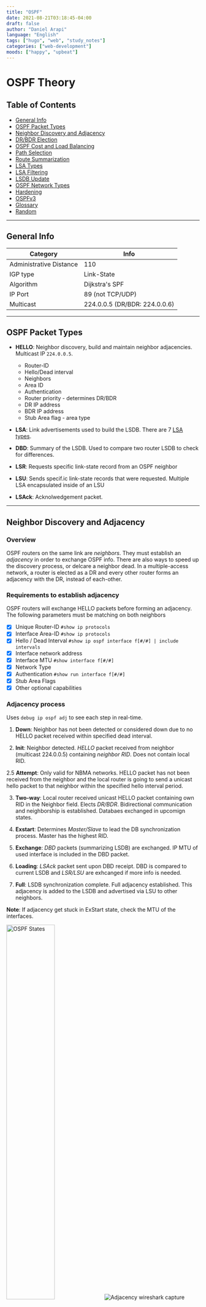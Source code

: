 ```yaml
---
title: "OSPF"
date: 2021-08-21T03:18:45-04:00
draft: false
author: "Daniel Arapi"
language: "English"
tags: ["hugo", "web", "study_notes"]
categories: ["web-development"]
moods: ["happy", "upbeat"]
---
```



<a id="topofpage"></a>
# OSPF Theory

## Table of Contents

- [General Info](#general-info)
- [OSPF Packet Types](#ospf-packet-types)
- [Neighbor Discovery and Adjacency](#neighbor-discovery-and-adjacency)
- [DR/BDR Election](#drbdr-election)
- [OSPF Cost and Load Balancing](#ospf-cost-and-load-balancing)
- [Path Selection](#path-selection)
- [Route Summarization](#route-summarization)
- [LSA Types](#lsa-types)
- [LSA Filtering](#lsa-filtering)
- [LSDB Update](#lsdb-update)
- [OSPF Network Types](#ospf-network-types)
- [Hardening](#ospf-hardening)
- [OSPFv3](#ospfv3)
- [Glossary](#glossary)
- [Random](#random)

---

## General Info

Category | Info
---|---
Administrative Distance | 110
IGP type | Link-State
Algorithm | Dijkstra's SPF
IP Port | 89 (not TCP/UDP)
Multicast | 224.0.0.5 (DR/BDR: 224.0.0.6)

---

## OSPF Packet Types

- **HELLO**: Neighbor discovery, build and maintain neighbor adjacencies. Multicast IP `224.0.0.5`.
  - Router-ID
  - Hello/Dead interval
  - Neighbors
  - Area ID
  - Authentication
  - Router priority - determines DR/BDR
  - DR IP address
  - BDR IP address
  - Stub Area flag - area type

- **LSA**: Link advertisements used to build the LSDB. There are 7 [LSA types](#lsa-types).
- **DBD**: Summary of the LSDB. Used to compare two router LSDB to check for differences.
- **LSR**: Requests specific link-state record from an OSPF neighbor
- **LSU**: Sends specif.ic link-state records that were requested. Multiple LSA encapsulated inside of an LSU
- **LSAck**: Acknolwedgement packet.

---

## Neighbor Discovery and Adjacency

### Overview

OSPF routers on the same link are *neighbors*. They must establish an *adjacency* in order to exchange OSPF info. There are also ways to speed up the discovery process, or delcare a neighbor dead. In a multiple-access network, a router is elected as a DR and every other router forms an adjacency with the DR, instead of each-other.

### Requirements to establish adjacency

OSPF routers will exchange HELLO packets before forming an adjacency.
The following parameters must be matching on both neighbors
- [x] Unique Router-ID `#show ip protocols`
- [x] Interface Area-ID `#show ip protocols`
- [x] Hello / Dead Interval `#show ip ospf interface f[#/#] | include intervals`
- [x] Interface network address
- [x] Interface MTU `#show interface f[#/#]`
- [x] Network Type
- [x] Authentication `#show run interface f[#/#]`
- [x] Stub Area Flags
- [x] Other optional capabilities

### Adjacency process

Uses `debug ip ospf adj` to see each step in real-time.
1. **Down**:
Neighbor has not been detected or considered down due to no HELLO packet received within specified dead interval.

2. **Init**:
Neighbor detected. *HELLO* packet received from neighbor (multicast 224.0.0.5) containing *neighbor RID*. Does not contain local RID.

2.5 **Attempt**:
Only valid for NBMA networks.  HELLO packet has not been received from the neighbor and the local router is going to send a unicast hello packet to that neighbor within the specified hello interval period.

3. **Two-way**:
Local router received unicast HELLO packet containing own RID in the Neighbor field. Elects *DR/BDR*. Bidirectional communication and neighborship is established. Databaes exchanged in upcomign states.

4. **Exstart**:
Determines *Master/Slave* to lead the DB synchronization process. Master has the highest RID.

5. **Exchange**:
*DBD* packets (summarizing LSDB) are exchanged. IP MTU of used interface is included in the DBD packet.

6. **Loading**:
*LSAck* packet sent upon DBD receipt. DBD is compared to current LSDB and *LSR/LSU* are exhcanged if more info is needed.

7. **Full**: LSDB synchronization complete. Full adjacency established. This adjacency is added to the LSDB and advertised via LSU to other neighbors.

**Note**:
If adjacency get stuck in ExStart state, check the MTU of the interfaces.

<img src="https://github.com/darapi/StudyNotes/blob/master/images/ospf_states.png" alt="OSPF States" width="50%" height="50%">
<img src="https://github.com/darapi/StudyNotes/blob/master/images/OSPF_Adjacency_Wireshark.png" alt="Adjacency wireshark capture">


### Neighbor Down
The Hello/Dead intervals can be reduced to identify a neighbor or declare a neighbor dead, more quickly. The interface commands to adjust the intervals are `ip ospf hello-interval [#]` and `ip ospf dead-interval [#]`. It is recommended that the Dead Interval is always x4 the Hello interval.
Neighbor discovery/down can be made even quicker with the command `ip ospf dead-interval minimal hello-multiplier [#]`. This will configure the number of HELLO packets sent *per second*.
Note: check out **Bidirectional Forwarding Detection (BFD)** for reducing failover time

## DR/BDR Election

### Overview
The purpose in selecting DR/BDR is to *limit LSA flooding* in a multi-access network.
Instead forming a full-mesh of adjecencies, each router will establish an adjacency only with the DR.
The DR will serve as a hub to which all LSA packets will be sent to/from.
This election happens in the **Two-way** stage of the OSPF adjacency process.

**Note**: DR/BDR election occurs per multi-access network, **not** per area

### Election Process

1. Router with the highest OSPF Priority becomes DR
2. Router with 2nd highest priority becomed BDR
3. All other routers become DROTHER
4. If priority is a tie, router with highest IP address becomes DR
5. Router with 2nd highest IP address becomes BDR
6. All other routers become DROTHER

- Default priority value is 1
- Routers with priority value of 0 do not participate in DR/BDR election
- Priority can be configured with interface command `ip ospf priority [#]`
- Use `clear ip ospf process` for change to take effect

---

## OSPF Cost and Load Balancing

### Overview

The metric that OSPF uses to determine 'the best path' to a destination is *cost*.
OSPF will add the cost of each link per path from source to destination.
It will then select the path with the lowest cost value.
If there is more than one path with equal cost, OSPF will load-balance between them

### Metric = Cost

- Cost = *Reference Bandwidth / Interface Bandwidth*
- Default Reference Bandwidth value = 100 Mbps (100000 Kbps)
- Recommended Reference Bandwidth value = 1000 Mbps (1000000 Kbps)
- Manually adjust cost on OSPF interface with `ip ospf cost [value]`
- Look up reference bandwidth with command `show interfaces FastEthernet 0/0 | include BW`
- Look up OSF cost of interface with command `show ip ospf interface FastEthernet 0/0 | include Cost`

### Load Balancing

- Occurs when there are two paths of equal cost
- By default, 4 equal-cost paths can be inserted into routing table for load balancing
  - Can be configured up to 16 paths max
- Interface BW or cost can be changed to configure for load balancing
- Change interface cost with command `ip ospf cost [value]`
- Change interface bandwidth with command `bandwidth [Kbps]
  - This will change the "bandwidth" to manipulate OSPF, does not change the real BW

---

## Path Selection

1. Use **path type** to select the best path (see below)
2. Uses **lowest cost** to determine best path
3. If equal cost, performs **load-balancing**
4. If load-balancing is disabled, selects path with most **stable LSA entry** in LSDB (or lowest RID, not sure)
5. If multiple paths from different OSPF processes, selects **lowest OSPF PID**

**Path Types - Before Cisco IOS release 15.1(2)S:**
1. Intra-Area (O)
2. Inter-Area (O IA)
3. External Type 1 (E1)
4. NSSA Type 1 (N1)
5. External Type 2 (E2)
6. NSSA Type 2 (N2)

**Path Types - After Cisco IOS release 15.1(2)S:**
1. Intra-Area (O)
2. Inter-Area (O IA)
3. NSSA Type 1 (N1)
4. External Type 1 (E1)
5. NSSA Type 2 (N2)
6. External Type 2 (E2)

---

## Route Summarization

OSPF route summarization can only be configured on the ABR (Type 3 LSA) or ASBR (Type 5 LSA).

**Type 3 Interarea Route Summarization**
- A summary route will only be advertised if you have at least one subnet that falls within the summary range.
- A summary route will have the cost of the subnet with the lowest cost that falls within the summary range.
- Your ABR that creates the summary route will create a **null0** interface to prevent loops.
- OSPF is a classless routing protocol so you can pick any subnet mask you like for prefixes.
- OSPF config is `area [AID] range [prefix] [mask]`

**Type 5 External Route Summarization**
- You can create the summary only on the ASBR.
- A **null0** entry will be created in the routing table for the summary route.
- OSPF config is `summary-address [prefix] [mask]`

---

## LSA Types

### Overview

OSPF LSA packets are used to build the LSDB. Reliable delivery of LSA packets is ensured via implicit and explicit acknowledgements.
An implicit acknowledgement is when a duplicate of the same packet is sent back to the originating router.
Different LSA types are used for the following:
- Area types (backbone, non-backbone, stub)
- Routers (regular, DR, ABR, ASBR)
- Default routes
- External routes

Type     | Name                                                        | Description
-------- | ----------------------------------------------------------- | --------------------------------
Type 1   |  [Router LSA](#lsa-type-1---router-lsa)                     | Represents a router
Type 2   |  [Network LSA](#lsa-type-2---network-lsa)                   | Reperesents the DR
Type 3   |  [Network Summary LSA](#lsa-type-3---network-summary-lsa)   | Inter-area routes
Type 4   |  [ASBR Summary LSA](#lsa-type-4---asbr-summary-lsa)         | Represents an ASBR
Type 5   |  [External LSA](#lsa-type-5---external-lsa)                 | A non-OSPF route
Type 6   |  [Group Membership LSA](#lsa-type-6---group-membership-lsa) | n/a
Type 7   |  [NSSA LSA](#lsa-type-7---nssa-lsa)                         | Used in stub areas in place of Type 5

The LSA type can be viewed with the command `show ip ospf database`

### Detailed Explanations

#### LSA Type 1 - Router LSA

All OSPF routers create a single Type 1 LSA, with *info about all OSPF links*.
It is then advertises to the entire local area.
A Type 1 LSA contains the following:
- RID
- The prefix and type ([LSID](#lsid)) of OSPF links

Link Type	| Description	                                  | LSID
----------|-----------------------------------------------|--------------------
1	        | Point-to-point connection to another router	  | Neighbor router ID
2	        | Connection to transit network (multi-access)	| IP address of DR
3	        | Connection to stub network.                 	| IP Network
4	        | Virtual Link	                                | Neighbor router ID

#### LSA Type 2 - Network LSA

A DR will create a Type 2 LSA for each *multi-access network* it connects to.
It is then advertised to the entire local area.
A Type 2 LSA contains the following:
- The Router-ID
- The prefix and mask of OSPF interface on multi-access network
- List of routers that connect to the multi-access network

#### LSA Type 3 - Network Summary LSA

An ABR creates a Type 3 LSA per area, and advertise it to all other areas.
Thus *each area will have information about each-other*.
Routing table entries with **O IA** are learned through Type 3 LSA.
A Type 3 LSA includes the following:
- List of subnets in an area

#### LSA Type 4 - ASBR Summary LSA

An ABR creates a Type 4 LSA containing ASBR info.
This is advertised to all OSPF areas, so that they know *how to reach the ASBR*.

#### LSA Type 5 - External LSA

An ASBR creates a Type 5 LSA for *non-OSPF routes*.
It is then advertised to all areas. These route entries apprear in the routing table with **E1** (cummulitive cost) or **E2** (static cost)

#### LSA Type 6 - Group Membership LSA

Used for [MOSPF](#whatismospf).
No longer supported by Cisco.
Cisco instead uses [PIM](#whatispim).

#### LSA Type 7 - NSSA LSA

ABR creates Type 7 with exact same content as Type 5 LSA.
Since Type 5 is blocked in a NSSA, a Type 7 is used instead.
A Type 7 LSA only lives with a NSSA.
These route entries will appear in the routing table with **N1** or **N2**
The Type 7 is eventually converted to Type 5 by other ABRs.

#### Type 8 - External attribute LSA for BGP

Not used on Cisco routers

#### Type 9-11 - Opaque

Reserved for future use.
Type 10 is used in MPLS traffic engineering

---

## LSA Filtering

### Overview

OSPF can only filter LSA packets because it advertises LSAs instead of routes.
LSA packets are used to build the LSDB, which must be identical across all OSPF routers within an area.
Therefore, LSA filtering cannot be applied within an area as that would create an inconsistency across router LSDBs.

Options for route filtering:
- Filtering the routing table
- Interarea Type 3 LSA on the ABR
- External Type 5 LSA on the ASBR.

### Filtering - Routing Table

The only option to "filter" within an area is to filter which routes appear in the routing table. However these prefixes will still appear in the LSDB and LSA packets are still being advertised to neighbors.
**Note**: A filtered route may cause a black hole. The route may be filtered from one router's routing table yet still exists on all other router routing tables. Neigihbors will then forward packets to the router on which filtering is configured on, causing packets to be dropped or misrouted.

- **ACL + Distribute-List** - filter which prefixes appear in the routing table; use **in** keyword

### Filtering - LSA Type 3

Interarea Type 3 LSA filtering is configured on the ABR.
A Type 3 LSA can be filtered using a **filter-list** combined with a **prefix-list**.
This is configured on an **ABR** to prevent filter prefixes **between areas**.

- **Prefix-List + Filter-List** - filter Type 3 LSA packets (inbound or outbound)
- LSA Type 3 **IN**bound filter-list - filters prefixes of any area **from entering IN a specific area**
- LSA Type 3 **OUT**bound filter-list - filters prefixes of a specific area **from getting OUT of that area**

### Filtering - LSA Type 5

External Type 5 LSA filtering is configured on the ASBR.
There are three possible methods for filtering:
- **ACL + Distribute-List** - filter certain networks from entering the area, use *out* keyword
- **ACL + Route-Map + Redistribution** - filter what is being redistributed into OSPF
- **Summary Address No-Advertise** - do not advertise specified prefix in OSPF

---

## LSDB Update

![LSDB Flowchart](https://github.com/darapi/StudyNotes/blob/master/images/lsa_lsdb_flooding.png)

LSA components that determine how ***recent*** it is:
- A higher sequence number.
- A higher checksum number.
- An age equal to the maximum age.
- If the link-state age is much younger.

LSA Sequence Number:
- There are 4 bytes or 32-bits.
- Begins with 0x80000001 and ends at 0x7FFFFFFF.
- Every 30 minutes each LSA will age out and will be flooded:
  - The sequence number will increment by one
  - The last sequence number 0x7FFFFFFF it will wrap around and start again at 0x80000001

---

## OSPF Network Types

### Overview

Network Type | Subnet | Hello/Dead | DR/BDR | Proprietary | Hello Packet | Neighborship | Network | Next Hop
--- | --- | --- | --- | --- | --- | --- | --- | ---
PtP | Different | 10/40 | No | Cisco | Multicast | Auto | PPP, HDLC, FR P2P | neighbor
PtMP | Same | 30/120 | No | RFC | Multicast | Auto | FR Multipoint | neighbor
PtMP-NB | Same | 30/120 | No | Cisco | Unicast | Configured | FR Multipoint | neighbor
BMA | Same | 10/40 | Yes; Auto-elected | Cisco | Multicast | Auto | Eth, Token, FDDI | source
NBMA | Same | 30/120 | Yes; Configured | RFC | Unicast | Configured | FR Multipoint, X.25, ATM | source

**Notes:**
- DR/BDR election is required on multi-access networks (BMA, NBMA). Not requried on "Point" networks.
- Neighbors must be configured on Non-Broadcast networks because auto-discovery wont' work since multicast is not supported.
- Only PtP requires a different subnet per PVC. All other types share the same subnet.
- Next-Hop on BMA and NBMA is the source where the network is being advertised from. FR map tells router how to go through Hub to reach spoke.

### PtP (Point-to-Point network)
A serial connection between two routers.

### Point-to-Multipoint
The Hub has a point-to-pont connection to each spoke over a Non-Broadcast Multi-Access network.
A DR/BDR is not necessary in this topology.

### Point-to-Multipoint Non-Broadcast
test

### Broadcast Multi-Access network
Two or more routers on the same subnet (***multi-access***) connected to an Ethernet switch. OSPF will automatically elect a DR/BDR.
The next two types of network are used to accommodate Multi-Access technologies that don’t support broadcast.<br/>
These technologies include Frame Relay and ATM.

### NBMA (Non-Broadcast Multi-Access network)
Two or more routers on the same subnet connected over a ***non-broadcast*** technology (e.g. Frame-Relay).
To emulate a broadcast, OSPF sends unicast packets to all destinations.
In this case, the Hub router must become the DR by configuring the Spokes as DROTHER (command: `ip ospf priority 0`).
Configure `ip ospf network non-broadcast` on the Hub and the Spoke routers.

---

## OSPF Hardening

### Overview

There are two options to making OSPF more secure
- Authenticating neighbor adjacencies
- TTL security checks, to prevent spoofing
- Disable unecessary HELLO advertisements on interfaces

#### OSPF Neighbor Authentication

There are four options for authentication
- Aut:0 - Null authentication
  - No configs need to be made for this
- Aut:1 - Plain text authentication
  - Configured at interface level
- Aut:2 - MD5 authentication
  - Configured at interface level, or entire area (via key chain)
- HMAC-SHA authentication
  - Configured at interface level or entire area (via key chain)

#### TTL Security Check

- Router discards OSPF packets bellow TTL treshold (default is 255)
- OSPF packets with TTL of 255 is only possible from adjacent neighbors (266 - 1 = 255)
- Not applied to virtual links or sham links by default
- If you want to use this, then you can use the `area virtual-link ttl-security` or `area sham-link ttl-security` commands

### Passive Interfaces

It is sometimes undesirable to send HELLO packets out of certain interfaces. For example, those that connect to L2 switches.

---

## Area Types

### Overview
All areas must connect to Area 0, also called the Backbone area. Routers located in Area 0 are referred to as Backbone routers. An ABR is a router between two areas. An ASBR is a router running a routing protocol in addition to OSPF.

**Advantages of using areas:**
- Reduce memory consumption
- Lower cpu intensitiy
- Smaller LSDB
- Reduces complexiity
- Improve convertence speed

---

## OSPFv3

### Overview

- **Link-local addresses** : Packets are sourced from link-local IPv6 addresses
- **Links, not networks**: Uses the term "links" instead of "networks"
- **New LSA types**: Two new LSA types, and LSA type 1 and 2 have changed
- **Interface commands**: OSPFv3 is enabled on interfaces, instead of `network` command
- **Router ID**: Must be manually configured, auto self-assign feature not available
- **Multiple prefixes per interface**: Will advertise all configured IPv6 prefixes on a single interface
- **Flooding scope**: Has a flood scope for different LSA
- **Multiple instances per link**: Capable of running multiple OSPFv3 instances per link
- **Authentication**: IPv6 IPSec authentication only
- **Prefixes in LSAs**: Shows prefixes in LSAs as prefix + prefix length.


### OSPFv3 LSA Types

v3 Type | v3 Name | v2 Type | v2 Name
--- | --- | --- | ---
0x2001 | Router LSA | 1 | Router LSA
0x2002 | Network LSA | 2 | Network LSA
0x2003 | Inter-Area Prefix LSA | 3 | Network Summary LSA
0x2004 | Inter-Area Router LSA | 4 | ASBR Summary LSA
0x4005 | AS-External LSA | 5 | AS-External LSA
0x2006 | Group Membership LSA | 6 | Group Membership LSA
0x2007 | Type-7 LSA | 7 | NSSA External LSA
0x0008 | Link LSA | --- | ---
0x2009 | Intra-Area Prefix LSA | --- | ---

v3 Hex | v3 Scope
--- | ---
0x0 | Link-local
0x2 | Single area
0x4 | Entire OSPFv3 routing domain

**Separation of Addressing from the SPF Tree**

LSA Type 1 and Type 2 include topology ***and*** network information in OSPFv2. In OSPFv3, they contain ***only*** topology information (not network). Prefixes are instead advertised through OSPFv3 LSA Type 9.

**Packet Header**

OSPFv6 also has a new field in the packet header called **Instance ID**. This allows multiple OSPFv3 instances to run on a single link. Instance ID must match in order to become neighbors. Value is 0 by default.

**Configuration**
Almost all commands for OSPFv2 are the same, except it will have `ipv6` before the command.
IPv6 must be enabled on interface with the `ipv6 enable` command.
IPv6 routing must be enabled on the router with `R1(config)#ipv6 unicast-routing`

### OSPFv3 Authentication and Encryption

OSPFv3 does not have an authentication field in the packet header. It instead relies on IPsec to do the authentication.
IPsec two encapsulation types: AH (Authenticaiton Header) and ESP (Encapsulating Security Payload).
AH only encrypts the header whereas ESP encrypts the entire packet. With ESP, you can achieve authentication and encryption for OSPFv3.
The following interface command is used for authentication: `ipv6 ospf authentication ipsec spi [#] sha1/md5 [key]`
To configure the same authentication key for the entire area, use `area [AID] authentication` under the OSPFv3 proccess.

ESP Authentication/Encryption
```
R1(config-if)#ipv6 ospf encryption ipsec spi 256 esp aes-cbc 256 [key]
```

Verification Commands:
```
R1#show ipv6 ospf interface Fa #/# | include auth
R1#show crypto ipsec sa
R1#show crypto ipsec policy
```

**Configuring IPv4 on OSPFv3**
```
R1(config)#router ospfv3 1
R1(config)#ipv6 unicast-routing
R1(config)#interface GigabitEthernet 3
R1(config-if)#ospfv3 1 ipv4 area 0
R1(config-if)#ip address [ip_address]
```

---

## Glossary:

**DR (Designated Router)**
: In a *multi-access network*, router with highest priority value becomes the DR. All routers form adjacencies *only* with the DR. LSA packets are sent to and from the DR. This prevents a full-mesh of OSPF adjacencies from occurring, which can flood the network with OSPF hello and LSA packets.

**BDR (Backup Designated Router)**
: If the DR goes down, this router becomes the new DR.

**DROTHER**
: An OSPF router that is not a DR or a BDR in a multiple-access network

**ABR (Area Border Router)**
: A router bridging two OSPF areas. One interface belongs to Area 0 and another interface belongs to Area X.

**ASBR (Autonomous System Border Router)**
: A router bridging the OSPF network to a non-OSPF network. Example: one interface connects to OSPF network, and another interface connects to EIGRP network.

**LSDB (Link State Database)**
: Database mapping the full network topology using info gathered from LSA packets.

**SPF (Shortest Path First algorithm)**
: Algorithm used to determine the shortest path from A to B.

**Metric**
: OSPF uses "cost" as a metric; the formula is: Cost = Reference Bandwidth / Interface Bandwidth

**Hello Interval**
: How often (in seconds) a HELLO packet is sent out. Default is 10 seconds.

**Dead Interval**
: Waiting time (in seconds) to receive a HELLO packet before considering the adjacent neighbor down

<a name="lsid"></a>
**LSID (Link-State Identifier)**
: A 32-bit marking that identifies the LSA type

**NSSA (Not So Stuby Area)**
: test123

<a name="whatismospf"></a>
**MOSPF (Multicast OSPF)**
: Feature no longer used on Cisco devices.

<a name="whatispim"></a>
**PIM (Protocol Independent Multicast)**
: Used for multicast on Cisco devices

**BW (Bandwidth)**
: Typically measured in bits, kilobits, or megabits per second, is the rate at which data flows over the network. This is a measure of throughput (amount per second) rather than speed (distance traveled per second). The "bandwidth" configured on a Cisco interface only affects layer 3 routing protocols such as OSPF cost calculation. It *does not* change the actual bandwidth of the interface.

**HELLO packet**
: Neighbor discovery, neighbor adjacency, maintain adjacency. Sent to multicast 224.0.0.5.

**LSA (Link-State Advertisement)**
: Packet advertising OSPF links. Used to build the LSDB.

**DBD (Database Descrpition)**
: Summary of the LSDB. Used to compare two router LSDB to check for differences.

**LSR (Link-State Request)**
: Requests specific link-state record from an OSPF neighbor

**LSU (Link-State Update)**
: Packent containing specific likn-state records that were requested. Contains multiple LSAs in it.

**LSAck (Acknowledgement)**
: Acknolwedgement packet

**RID (Router-ID)**
: Used to identify OSPF router in LSDB topology. Order of preference: 1. manually configured, 2. highest loopback IP 3. highest active intrface IP.

**AID (Area-ID)**
: Area ID can be expressed with a single number (Area 0) or decimal notation (Area 0.0.0.0)

**Default Route**
: Advertised to all areas via Type 5 LSA. Entry will appear in routing tables as **O*E2**

**OSPF Multi-Access netwwork**
: Two or more routers that are on the same subnet.

**Dijkstra's Algorithm**
: OSPF algorithm that selects path with lowest cost.

**Cost**
: The metric that OSPF uses to calculated the shortest path to a destination.

---

## Random

##### Default Route

- Advertise default route into OSPF
- Other routers will go through this router to exit the network
- Configure in OSPF process: `default-information originate always`
- The default route will appear on other routers as such: `O*E2 0.0.0.0/0 [110/1] via 192.168.13.3, 00:00:50, FastEthernet1/0`
- configured on ASBR, sends out Type 5 LSA

##### OSPF Authentication Options

- Configured on OSPF interface or OSPF process
- Aut:0 - Null
- Aut:1 - Plain text
- Aut:2 - MD5
  - key-id and password must match on both ends

  ## Show Commands

```
R1#show ip route ospf
O    192.168.13.0/24 [110/2] via 192.168.23.3, 00:09:45, FastEthernet1/0
```
- Format: `[protocol]    [destination_ip/[CIDR] [AD/metric] via [next-hop], [timestamp], [egress interface]`
- Timestamp - elapsed time since network was discovered

```
R1#show ip ospf interface fa1/0
FastEthernet1/0 is up, line protocol is up
  Internet Address 192.168.23.2/24, Area 0
  Process ID 1, Router ID 2.2.2.2, Network Type BROADCAST, Cost: 1
```
- Cost of interface

---

##Troubleshooting

### Adjacency issues

```
R2#debug ip ospf packet
OSPF packet debugging is on
OSPF: rcv. v:2 t:1 l:48 rid:1.1.1.1
      aid:0.0.0.0 chk:4D40 aut:0 auk: from FastEthernet0/0
```

- V:2 - stands for OSPF version 2 (IPv6 is version 3)
- T:1 - stands for OSPF packet number 1 (Hello packekt).
- L:48 is the packet length in bytes.
- RID 1.1.1.1 - is the Router ID.
- AID:0.0.0.0 - Area ID in decimal notation
- CHK 4D40 - checksum of OSPF packet
- AUT:0 - authenticaiton type (0 = null, 1 = clear-text, 2 = MD5)
- AUK: - Authentication info


###### [↑ Go to Top of Page ↑](#topofpage)
